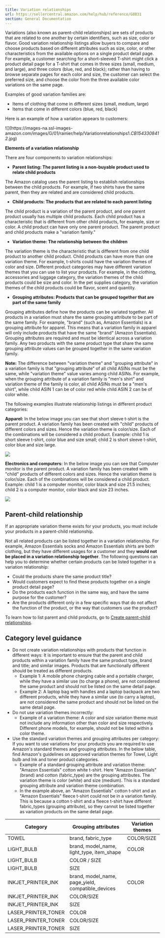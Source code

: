 ```yaml
---
title: Variation relationships
url: https://sellercentral.amazon.com/help/hub/reference/G8831
section: General Documentation
---
```


Variations (also known as parent-child relationships) are sets of products
that are related to one another by certain identifiers, such as size, color or
flavor. Good variation relationship listings allow buyers to compare and
choose products based on different attributes such as size, color, or other
characteristics from the available options on a single product detail page.
For example, a customer searching for a short-sleeved T-shirt might click a
product detail page for a T-shirt that comes in three sizes (small, medium,
and large), and three colors (blue, red, and black); rather than having to
browse separate pages for each color and size, the customer can select the
preferred size, and choose the color from the three available color variations
on the same page.

Examples of good variation families are:

  * Items of clothing that come in different sizes (small, medium, large)
  * Items that come in different colors (blue, red, black)

Here is an example of how a variation appears to customers:

![](https://images-na.ssl-images-
amazon.com/images/G/01/rainier/help/Variationrelationships1._CB1543308412_.jpg)  

**Elements of a variation relationship**

There are four components to variation relationships:

  * **Parent listing: The parent listing is a non-buyable product used to relate child products**

The Amazon catalog uses the parent listing to establish relationships between
the child products. For example, if two shirts have the same parent, then they
are related and are considered child products.

  * **Child products: The products that are related to each parent listing**

The child product is a variation of the parent product, and one parent product
usually has multiple child products. Each child product has a characteristic
that is different from other child products, for example, size or color. A
child product can have only one parent product. The parent product and child
products make a "variation family."

  * **Variation theme: The relationship between the children**

The variation theme is the characteristic that is different from one child
product to another child product. Child products can have more than one
variation theme. For example, t-shirts could have the variation themes of
color and size. Different product categories may have different variation
themes that you can use to list your products. For example, in the clothing,
accessories and luggage category, the variation themes of the child products
could be size and color. In the pet supplies category, the variation themes of
the child products could be flavor, scent and quantity.

  * **Grouping attributes: Products that can be grouped together that are part of the same family**

Grouping attributes define how the products can be variated together. All
products in a variation must share the same grouping attribute to be part of
the same family. For example, "brand" (such as, Amazon Essentials) is a
grouping attribute for apparel. This means that a variation family in apparel
will only include products that have the same "brand" (Amazon Essentials).
Grouping attributes are required and must be identical across a variation
family. Any two products with the same product type that share the same
grouping attribute values can be grouped together in the same variation
family.

**Note:** The difference between "variation theme" and "grouping attribute" in
a variation family is that "grouping attribute" of all child ASINs must be the
same, while "variation theme" value varies among child ASINs. For example,
when the grouping attribute of a variation family is "men's shirt" and
variation theme of the family is color, all child ASINs must be a "men's
shirt", while child ASIN 1 can be of color red while child ASIN 2 can be of
color white.

The following examples illustrate relationship listings in different product
categories:

**Apparel:** In the below image you can see that short sleeve t-shirt is the
parent product. A variation family has been created with "child" products of
different colors and sizes. Hence the variation theme is color/size. Each of
the combinations will be considered a child product. Example: child 1 is short
sleeve t-shirt, color blue and size small; child 2 is short sleeve t-shirt,
color blue and size large.

![](https://m.media-amazon.com/images/G/01/rainer/VROSep24.JPG)  

**Electronics and computers:** In the below image you can see that Computer
monitor is the parent product. A variation family has been created with
"child" products of different colors and sizes. Hence the variation theme is
color/size. Each of the combinations will be considered a child product.
Example: child 1 is a computer monitor, color black and size 21.5 inches;
child 2 is a computer monitor, color black and size 23 inches.

![](https://m.media-amazon.com/images/G/01/rainer/VROSep24Elec.JPG)  

## Parent-child relationship

If an appropriate variation theme exists for your products, you must include
your products in a parent-child relationship.

Not all related products can be listed together in a variation relationship.
For example, Amazon Essentials socks and Amazon Essentials shirts are both
clothing, but they have different usages for a customer and they **would not
be placed in a variation relationship together**. The following questions can
help you to determine whether certain products can be listed together in a
variation relationship:

  * Could the products share the same product title?
  * Would customers expect to find these products together on a single product detail page?
  * Do the products each function in the same way, and have the same purpose for the customer?
  * Are the products different only in a few specific ways that do not affect the function of the product, or the way that customers use the product?

To learn how to list parent and child products, go to [Create parent-child
relationships](/gp/help/G202135320).

## Category level guidance

  * Do not create variation relationships with products that function in different ways: It is important to ensure that the parent and child products within a variation family have the same product type, brand and title; and similar images. Products that are functionally different should be treated as different products.
    * Example 1: A mobile phone charging cable and a portable charger, while they have a similar use (to charge a phone), are not considered the same product and should not be listed on the same detail page.
    * Example 2: A laptop bag with handles and a laptop backpack are two different products, while they have a similar use (to carry a laptop), are not considered the same product and should not be listed on the same detail page. 
  * Do not use variation themes incorrectly: 
    * Example of a variation theme: A color and size variation theme must not include any information other than color and size respectively. Different phone models, for example, should not be listed within a color theme.
  * Use the standard variation themes and grouping attributes per category: If you want to use variations for your products you are required to use Amazon's standard themes and grouping attributes. In the below table, find Amazon's guidelines on approved variation themes for Towel, Light bulb and Ink and toner product categories.
    * Example of a standard grouping attribute and variation theme: "Amazon Essentials" cotton white t-shirt. Here "Amazon Essentials" (brand) and cotton (fabric_type) are the grouping attributes. The variation theme is color (white) and size (medium). This is a standard grouping attribute and variation theme combination.
    * In the example above, an "Amazon Essentials" cotton t-shirt and an "Amazon Essentials" fleece t-shirt could not be in a variation family. This is because a cotton t-shirt and a fleece t-shirt have different fabric_types (grouping attribute), so they cannot be listed together as variation products on the same detail page. 

Category  | Grouping attributes | Variation themes   
---|---|---  
TOWEL | brand, fabric_type | COLOR/SIZE  
LIGHT_BULB | brand, model_name, light_type, item_shape | COLOR  
LIGHT_BULB | COLOR / SIZE  
LIGHT_BULB | SIZE  
INKJET_PRINTER_INK | brand, model_name, page_yield, compatible_devices | COLOR  
INKJET_PRINTER_INK | COLOR/SIZE  
INKJET_PRINTER_INK | SIZE  
LASER_PRINTER_TONER | COLOR  
LASER_PRINTER_TONER | COLOR/SIZE  
LASER_PRINTER_TONER | SIZE

